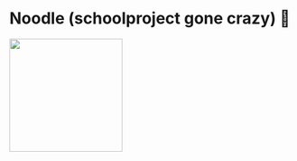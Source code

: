 # Noodle (schoolproject gone crazy) 🤡
<img src="https://raw.githubusercontent.com/Coinners/Noodle/main/favicon.ico" width="200" height="200">
